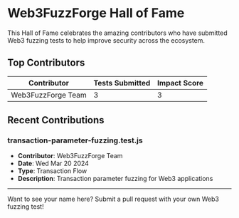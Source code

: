 # Web3FuzzForge Hall of Fame

This Hall of Fame celebrates the amazing contributors who have submitted Web3 fuzzing tests to help improve security across the ecosystem.

## Top Contributors

| Contributor        | Tests Submitted | Impact Score |
| ------------------ | --------------- | ------------ |
| Web3FuzzForge Team | 3               | 3            |

## Recent Contributions

### transaction-parameter-fuzzing.test.js

- **Contributor**: Web3FuzzForge Team
- **Date**: Wed Mar 20 2024
- **Type**: Transaction Flow
- **Description**: Transaction parameter fuzzing for Web3 applications

---

Want to see your name here? Submit a pull request with your own Web3 fuzzing test!
